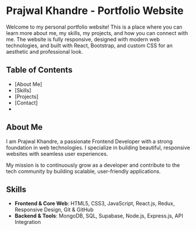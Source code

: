 # Prajwal Khandre - Portfolio Website

Welcome to my personal portfolio website! This is a place where you can learn more about me, my skills, my projects, and how you can connect with me. The website is fully responsive, designed with modern web technologies, and built with React, Bootstrap, and custom CSS for an aesthetic and professional look.

## Table of Contents

- [About Me]
- [Skills]
- [Projects]
- [Contact]
-

## About Me

I am Prajwal Khandre, a passionate Frontend Developer with a strong foundation in web technologies. I specialize in building beautiful, responsive websites with seamless user experiences.

My mission is to continuously grow as a developer and contribute to the tech community by building scalable, user-friendly applications.

## Skills

- **Frontend & Core Web**: HTML5, CSS3, JavaScript, React.js, Redux, Responsive Design, Git & GitHub
- **Backend & Tools**: MongoDB, SQL, Supabase, Node.js, Express.js, API Integration

